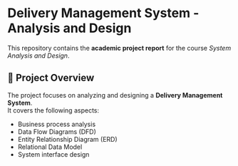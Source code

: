 # Delivery Management System - Analysis and Design

This repository contains the **academic project report** for the course *System Analysis and Design*.

## 📖 Project Overview
The project focuses on analyzing and designing a **Delivery Management System**.  
It covers the following aspects:
- Business process analysis
- Data Flow Diagrams (DFD)
- Entity Relationship Diagram (ERD)
- Relational Data Model
- System interface design
